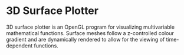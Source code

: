 # 3D Surface Plotter

3D surface plotter is an OpenGL program for visualizing multivariable mathematical functions. Surface meshes follow a z-controlled colour gradient and are dynamically rendered to allow for the viewing of time-dependent functions.